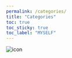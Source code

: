 ```yaml
---
permalink: /categories/
title: "Categories"
toc: true
toc_sticky: true
toc_label: "MYSELF"
---
```


![icon](/assets/logo.ico/apple-icon-120x120.png)